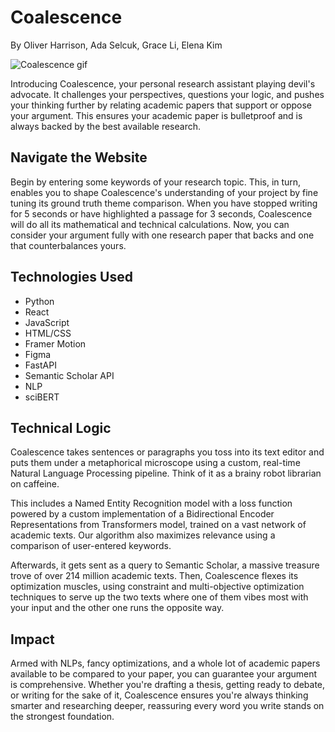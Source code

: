 # Coalescence

By Oliver Harrison, Ada Selcuk, Grace Li, Elena Kim

![Coalescence gif](https://github.com/user-attachments/assets/175bdf7b-6e45-45c7-b0b5-114a25692b5f)

Introducing Coalescence, your personal research assistant playing devil's advocate. It challenges your perspectives, questions your logic, and pushes your thinking further by relating academic papers that support or oppose your argument. This ensures your academic paper is bulletproof and is always backed by the best available research. 

## Navigate the Website

Begin by entering some keywords of your research topic. This, in turn, enables you to shape Coalescence's understanding of your project by fine tuning its ground truth theme comparison. When you have stopped writing for 5 seconds or have highlighted a passage for 3 seconds, Coalescence will do all its mathematical and technical calculations. Now, you can consider your argument fully with one research paper that backs and one that counterbalances yours.

## Technologies Used

- Python
- React
- JavaScript
- HTML/CSS
- Framer Motion
- Figma
- FastAPI
- Semantic Scholar API
- NLP
- sciBERT

## Technical Logic

Coalescence takes sentences or paragraphs you toss into its text editor and puts them under a metaphorical microscope using a custom, real-time Natural Language Processing pipeline. Think of it as a brainy robot librarian on caffeine.

This includes a Named Entity Recognition model with a loss function powered by a custom implementation of a Bidirectional Encoder Representations from Transformers model, trained on a vast network of academic texts. Our algorithm also maximizes relevance using a comparison of user-entered keywords. 

Afterwards, it gets sent as a query to Semantic Scholar, a massive treasure trove of over 214 million academic texts. Then, Coalescence flexes its optimization muscles, using constraint and multi-objective optimization techniques to serve up the two texts where one of them vibes most with your input and the other one runs the opposite way. 

## Impact

Armed with NLPs, fancy optimizations, and a whole lot of academic papers available to be compared to your paper, you can guarantee your argument is comprehensive. Whether you're drafting a thesis, getting ready to debate, or writing for the sake of it, Coalescence ensures you're always thinking smarter and researching deeper, reassuring every word you write stands on the strongest foundation.

